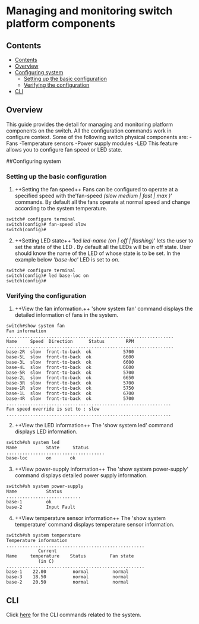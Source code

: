 Managing and monitoring switch platform components
======

## Contents
- [Contents](#contents)
- [Overview](#overview)
- [Configuring system](#configuring-system)
	- [Setting up the basic configuration](#setting-up-the-basic-configuration)
	- [Verifying the configuration](#verifying-the-configuration)
- [CLI](#cli)

## Overview
This guide provides the detail for managing and monitoring platform components on the switch. All the configuration commands work in configure context.
Some of the following switch physical components are:
-Fans
-Temperature sensors
-Power supply modules
-LED
This feature allows you to configure fan speed or LED state.

##Configuring system

### Setting up the basic configuration

1. ++Setting the fan speed++
Fans can be configured to operate at a specified speed with the'fan-speed *(slow medium | fast | max )*' commands. By default all the fans operate at normal speed and change according to the system temperature.
```
switch# configure terminal
switch(config)# fan-speed slow
switch(config)#
```

2. ++Setting LED state++
'led *led-name* *(on | off | flashing)*' lets the user to set the state of the LED . By default all the LEDs will be in off state.
User should know the name of the LED of whose state is to be set.
In the example below *'base-loc'* LED is set to *on*.
```
switch# configure terminal
switch(config)# led base-loc on
switch(config)#
```

### Verifying the configuration
1. ++View the fan information.++
'show system fan' command displays the detailed information of fans in the system.
```
switch#show system fan
Fan information
...............................................................
Name     Speed  Direction      Status        RPM
...............................................................
base-2R  slow  front-to-back  ok            5700
base-5L  slow  front-to-back  ok            6600
base-3L  slow  front-to-back  ok            6600
base-4L  slow  front-to-back  ok            6600
base-5R  slow  front-to-back  ok            5700
base-2L  slow  front-to-back  ok            6650
base-3R  slow  front-to-back  ok            5700
base-1R  slow  front-to-back  ok            5750
base-1L  slow  front-to-back  ok            6700
base-4R  slow  front-to-back  ok            5700
..............................................................
Fan speed override is set to : slow
..............................................................
```
2. ++View the LED information++
The 'show system led' command displays LED information.
```
switch#sh system led
Name           State     Status
.....................................
base-loc       on       ok
```

3. ++View power-supply information++
The 'show system power-supply' command displays detailed power supply information.
```
switch#sh system power-supply
Name           Status
............................
base-1         ok
base-2         Input Fault
```

4. ++View temperature sensor information++
The 'show system temperature' command displays temperature sensor information.
```
switch#sh system temperature
Temperature information
....................................................
            Current
Name     temperature    Status         Fan state
            (in C)
....................................................
base-1    22.00          normal         normal
base-3    18.50          normal         normal
base-2    20.50          normal         normal
```

## CLI

Click [here](/documents/user/system_cli.) for the CLI commands related to the system.
